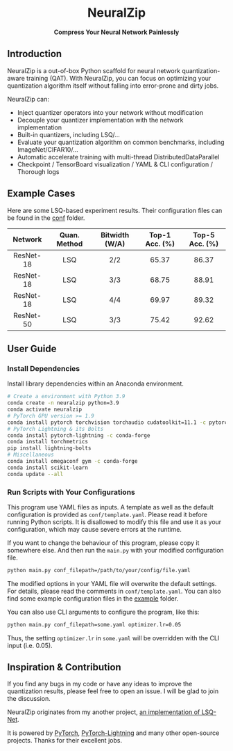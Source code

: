 <h1 align=center> NeuralZip </h1>
<div align="center">

**Compress Your Neural Network Painlessly**

</div>

## Introduction

NeuralZip is a out-of-box Python scaffold for neural network quantization-aware training (QAT).
With NeuralZip, you can focus on optimizing your quantization algorithm itself without falling into error-prone and dirty jobs.

NeuralZip can:
- Inject quantizer operators into your network without modification
- Decouple your quantizer implementation with the network implementation
- Built-in quantizers, including LSQ/...
- Evaluate your quantization algorithm on common benchmarks, including ImageNet/CIFAR10/...
- Automatic accelerate training with multi-thread DistributedDataParallel
- Checkpoint / TensorBoard visualization / YAML & CLI configuration / Thorough logs

## Example Cases

Here are some LSQ-based experiment results. Their configuration files can be found in the [conf](./conf) folder.

| Network   | Quan. Method | Bitwidth (W/A)  | Top-1 Acc. (%) | Top-5 Acc. (%) |
|:---------:|:------------:|:---------------:|:--------------:|:--------------:|
| ResNet-18 |          LSQ |             2/2 |          65.37 |          86.37 |
| ResNet-18 |          LSQ |             3/3 |          68.75 |          88.91 |
| ResNet-18 |          LSQ |             4/4 |          69.97 |          89.32 |
| ResNet-50 |          LSQ |             3/3 |          75.42 |          92.62 |

## User Guide

### Install Dependencies

Install library dependencies within an Anaconda environment.

```bash
# Create a environment with Python 3.9
conda create -n neuralzip python=3.9
conda activate neuralzip
# PyTorch GPU version >= 1.9
conda install pytorch torchvision torchaudio cudatoolkit=11.1 -c pytorch -c nvidia
# PyTorch Lightning & its Bolts
conda install pytorch-lightning -c conda-forge
conda install torchmetrics
pip install lightning-bolts
# Miscellaneous
conda install omegaconf gym -c conda-forge
conda install scikit-learn
conda update --all
```

### Run Scripts with Your Configurations

This program use YAML files as inputs. A template as well as the default configuration is provided as `conf/template.yaml`.
Please read it before running Python scripts. It is disallowed to modify this file and use it as your configuration, which may cause severe errors at the runtime.

If you want to change the behaviour of this program, please copy it somewhere else. And then run the `main.py` with your modified configuration file.

```bash
python main.py conf_filepath=/path/to/your/config/file.yaml
```

The modified options in your YAML file will overwrite the default settings. For details, please read the comments in `conf/template.yaml`.
You can also find some example configuration files in the [example](./conf) folder.

You can also use CLI arguments to configure the program, like this:

```bash
python main.py conf_filepath=some.yaml optimizer.lr=0.05
```

Thus, the setting `optimizer.lr` in `some.yaml` will be overridden with the CLI input (i.e. 0.05).

## Inspiration & Contribution

If you find any bugs in my code or have any ideas to improve the quantization results, please feel free to open an issue. I will be glad to join the discussion.

NeuralZip originates from my another project, [an implementation of LSQ-Net](https://github.com/zhutmost/lsq-net).

It is powered by [PyTorch](https://pytorch.org), [PyTorch-Lightning](https://www.pytorchlightning.ai) and many other open-source projects.
Thanks for their excellent jobs.
